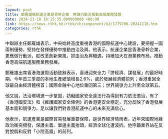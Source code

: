 ```yaml
---
layout: post
title: 鄭雁雄稱航運企業是骨幹企業　應做行動派推動高端業務發展
date: 2024-11-18 16:15:35.000000000 +08:00
link: https://news.rthk.hk/rthk/ch/component/k2/1779706-20241118.htm
categories: rthk
---
```


中聯辦主任鄭雁雄表示，中央始終高度重視香港的國際航運中心建設，要把握一國兩制優勢，堅持在發揮優勢中推動由治及興。他表示，航運企業是香港骨幹企業，更應做行動派，趁改革創新東風，抓由治及興機遇，持續加大在港業務布局，推動香港高端航運服務業務發展。

鄭雁雄出席香港海運周活動致辭表示，香港迎來全力「拼經濟、謀發展」的最好時期，今年首三季度的本地生產總值增長2.6%，處於發展經濟體前列；香港重回全球最自由經濟體榜首；國際金融中心地位重回第三；世界競爭力上升至全球第五。

他又說，法治環境進一步鞏固，妨礙國家安全違法行為得到有力依法懲治，有了《香港國安法》和《維護國家安全條例》的香港更安全穩定，充分反映了香港發展基本面和競爭力，足以讓我們對香港航運中心的未來充滿信心。

他表示，航運產業是國際貿易發展重要保障，是世界經濟晴雨表，近年來國際地緣政治衝突頻發，保護主義、單邊主義抬頭，經濟全球化遭波折。他呼籲業界站在反對脫鈎和反對「小院高牆」的前列。
